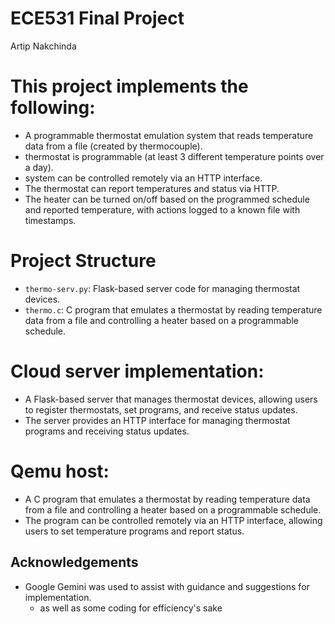 # ECE531 Final Project
Artip Nakchinda

# This project implements the following:
- A programmable thermostat emulation system that reads temperature data from a file (created by thermocouple).
- thermostat is programmable (at least 3 different temperature points over a day).
- system can be controlled remotely via an HTTP interface.
- The thermostat can report temperatures and status via HTTP.
- The heater can be turned on/off based on the programmed schedule and reported temperature, with actions logged to a known file with timestamps.

# Project Structure
- `thermo-serv.py`: Flask-based server code for managing thermostat devices.
- `thermo.c`: C program that emulates a thermostat by reading temperature data from a file and controlling a heater based on a programmable schedule.


# Cloud server implementation:
- A Flask-based server that manages thermostat devices, allowing users to register thermostats, set programs, and receive status updates.
- The server provides an HTTP interface for managing thermostat programs and receiving status updates.

# Qemu host:
- A C program that emulates a thermostat by reading temperature data from a file and controlling a heater based on a programmable schedule.
- The program can be controlled remotely via an HTTP interface, allowing users to set temperature programs and report status.



## Acknowledgements
- Google Gemini was used to assist with guidance and suggestions for implementation.
    - as well as some coding for efficiency's sake
